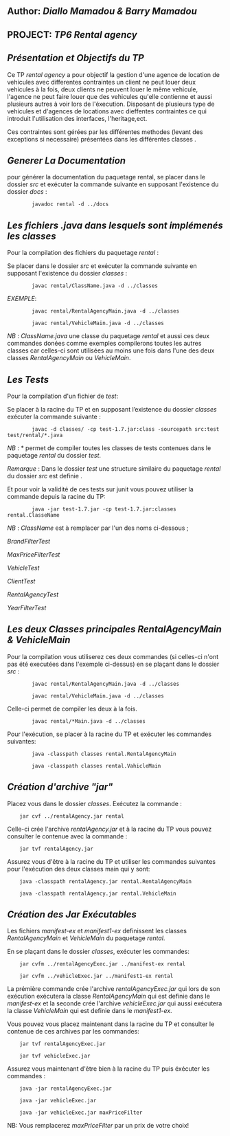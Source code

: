 			       	
Author: *Diallo Mamadou & Barry Mamadou*
-----------------------------------------

PROJECT: *TP6 Rental agency*
---------------------------------

*Présentation et Objectifs du TP*
---------------------------------

Ce TP *rental agency* a pour objectif la gestion d'une agence de location de vehicules avec differentes contraintes un client ne peut louer deux vehicules à la fois, deux clients ne peuvent louer le même vehicule, l'agence ne peut faire louer que des vehicules qu'elle contienne et aussi plusieurs autres à voir lors de l'éxecution. Disposant de plusieurs type de vehicules et d'agences de locations avec dieffentes contraintes ce qui introduit l'utilisation des interfaces, l'heritage,ect.
 
Ces contraintes sont gérées par les différentes methodes (levant des exceptions si necessaire) présentées dans les différentes classes .

*Generer La Documentation*
--------------------------

pour générer  la  documentation  du  paquetage rental, se placer dans le dossier *src* et exécuter la commande suivante en supposant l'existence du dossier *docs* :
		
			javadoc rental -d ../docs

*Les fichiers .java dans lesquels sont implémenés les classes*
--------------------------------------------------------------

Pour la compilation des fichiers du paquetage *rental* :

Se placer dans le dossier *src* et exécuter la commande suivante en supposant l'existence du dossier *classes* :

			javac rental/ClassName.java -d ../classes	
			
*EXEMPLE*:

			javac rental/RentalAgencyMain.java -d ../classes

			javac rental/VehicleMain.java -d ../classes

*NB* : *ClassName.java* une classe du paquetage *rental* et aussi ces deux commandes donées comme exemples compilerons toutes les autres classes car celles-ci sont utilisées au moins une fois dans l'une des deux classes *RentalAgencyMain* ou *VehicleMain*.

*Les Tests*
-----------

Pour la compilation d'un fichier de *test*:

Se placer à la racine du TP et en supposant l’existence du dossier *classes* exécuter la commande suivante :

			javac -d classes/ -cp test-1.7.jar:class -sourcepath src:test test/rental/*.java

*NB* : * permet de compiler toutes les classes de tests contenues dans le paquetage *rental* du dossier *test*.

*Remarque* : Dans le dossier *test* une structure similaire du paquetage *rental* du dossier *src* est definie .

Et pour voir la validité de ces tests sur junit vous pouvez utiliser la commande depuis la racine du TP:
			
			java -jar test-1.7.jar -cp test-1.7.jar:classes rental.ClasseName

*NB* : *ClassName* est à remplacer par l'un des noms ci-dessous ;

*BrandFilterTest*

*MaxPriceFilterTest*

*VehicleTest*

*ClientTest*

*RentalAgencyTest*

*YearFilterTest*


*Les deux Classes principales RentalAgencyMain & VehicleMain*
-------------------------------------------------------------

Pour la compilation vous utiliserez ces deux commandes (si celles-ci n'ont pas été executées dans l'exemple ci-dessus) en se plaçant dans le dossier *src* :

			javac rental/RentalAgencyMain.java -d ../classes

			javac rental/VehicleMain.java -d ../classes

Celle-ci permet de compiler les deux à la fois.
	
			javac rental/*Main.java -d ../classes

Pour l'exécution, se placer à la racine du TP et exécuter les commandes suivantes:

			java -classpath classes rental.RentalAgencyMain

			java -classpath classes rental.VahicleMain

*Création d'archive "jar"*
--------------------------

Placez vous dans le dossier *classes*.  Exécutez la commande :

		jar cvf ../rentalAgency.jar rental

Celle-ci crée l'archive *rentalAgency.jar* et à  la racine du TP vous pouvez consulter le contenue avec la commande :

		jar tvf rentalAgency.jar

Assurez vous d'être à la racine du TP et utiliser les commandes suivantes pour l'exécution des deux classes main qui y sont:

		java -classpath rentalAgency.jar rental.RentalAgencyMain

		java -classpath rentalAgency.jar rental.VehicleMain


*Création des Jar Exécutables*
------------------------------

Les fichiers *manifest-ex* et *manifest1-ex* definissent les classes *RentalAgencyMain* et *VehicleMain* du paquetage *rental*.

En se plaçant dans le dossier *classes*, exécuter les commandes:

		jar cvfm ../rentalAgencyExec.jar ../manifest-ex rental

		jar cvfm ../vehicleExec.jar ../manifest1-ex rental

La prémière commande crée l'archive *rentalAgencyExec.jar* qui lors de son exécution exécutera la classe *RentalAgencyMain* qui est definie dans le *manifest-ex* et la seconde crée l'archive *vehicleExec.jar* qui aussi exécutera la classe *VehicleMain* qui est definie dans le *manifest1-ex*.

Vous pouvez vous placez maintenant dans la racine du TP et consulter le contenue de ces archives par les commandes:
	
		jar tvf rentalAgencyExec.jar

		jar tvf vehicleExec.jar
	
Assurez vous maintenant d'être bien à la racine du TP puis éxécuter les commandes :

		java -jar rentalAgencyExec.jar

		java -jar vehicleExec.jar 

		java -jar vehicleExec.jar maxPriceFilter

NB: Vous remplacerez *maxPriceFilter* par un prix de votre choix!









